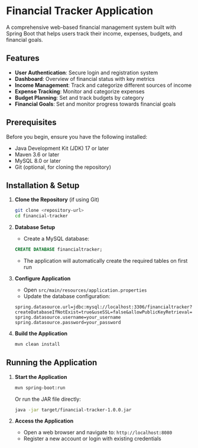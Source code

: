# Financial Tracker Application

A comprehensive web-based financial management system built with Spring Boot that helps users track their income, expenses, budgets, and financial goals.

## Features

- **User Authentication**: Secure login and registration system
- **Dashboard**: Overview of financial status with key metrics
- **Income Management**: Track and categorize different sources of income
- **Expense Tracking**: Monitor and categorize expenses
- **Budget Planning**: Set and track budgets by category
- **Financial Goals**: Set and monitor progress towards financial goals


## Prerequisites

Before you begin, ensure you have the following installed:
- Java Development Kit (JDK) 17 or later
- Maven 3.6 or later
- MySQL 8.0 or later
- Git (optional, for cloning the repository)

## Installation & Setup

1. **Clone the Repository** (if using Git)
   ```bash
   git clone <repository-url>
   cd financial-tracker
   ```

2. **Database Setup**
   - Create a MySQL database:
   ```sql
   CREATE DATABASE financialtracker;
   ```
   - The application will automatically create the required tables on first run

3. **Configure Application**
   - Open `src/main/resources/application.properties`
   - Update the database configuration:
   ```properties
   spring.datasource.url=jdbc:mysql://localhost:3306/financialtracker?createDatabaseIfNotExist=true&useSSL=false&allowPublicKeyRetrieval=true
   spring.datasource.username=your_username
   spring.datasource.password=your_password
   ```

4. **Build the Application**
   ```bash
   mvn clean install
   ```

## Running the Application

1. **Start the Application**
   ```bash
   mvn spring-boot:run
   ```
   Or run the JAR file directly:
   ```bash
   java -jar target/financial-tracker-1.0.0.jar
   ```

2. **Access the Application**
   - Open a web browser and navigate to: `http://localhost:8080`
   - Register a new account or login with existing credentials
